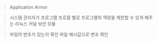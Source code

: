 > Application Armor

> 시스템 관리자가 프로그램 프로필 별로 프로그램의 역량을 제한할 수 있게 해주는 리눅스 커널 보안 모듈

 > 파일의 변조가 있는지 확인
> 파일 해시값으로 변조 확인